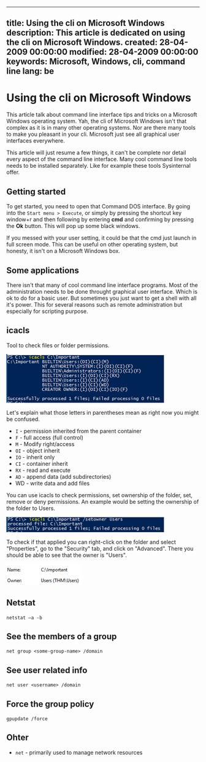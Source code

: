 -----
title: Using the cli on Microsoft Windows
description: This article is dedicated on using the cli on Microsoft Windows. 
created: 28-04-2009 00:00:00
modified: 28-04-2009 00:00:00
keywords: Microsoft, Windows, cli, command line
lang: be
-----

# Using the cli on Microsoft Windows

This article talk about command line interface tips and tricks on a Microsoft
Windows operating system. Yah, the cli of Microsoft Windows isn\'t that
complex as it is in many other operating systems. Nor are there many
tools to make you pleasant in your cli. Microsoft just see all graphical
user interfaces everywhere.

This article will just resume a few things, it can\'t be complete nor
detail every aspect of the command line interface. Many cool command
line tools needs to be installed separately. Like for example these
tools Sysinternal offer.

## Getting started


To get started, you need to open that Command DOS interface. By going
into the `Start menu > Execute`, or simply by pressing the
shortcut key window+r and then following by entering **cmd** and
confirming by pressing the **Ok** button. This will pop up some black
windows.

If you messed with your user setting, it could be that the cmd just
launch in full screen mode. This can be useful on other operating
system, but honesty, it isn\'t on a Microsoft Windows box.

## Some applications

There isn't that many of cool command line interface programs. Most of
the administration needs to be done throught graphical user interface.
Which is ok to do for a basic user. But sometimes you just want to get a
shell with all it\'s power. This for several reasons such as remote
administration but especially for scripting purpose.

## icacls

Tool to check files or folder permissions.

![alt text](imgs/icacls_01.png "icacls Screenshot")

Let's explain what those letters in parentheses mean as right now you might be confused.

* `I` - permission inherited from the parent container
* `F` - full access (full control)
* `M` - Modify right/access 
* `OI` - object inherit 
* `IO` - inherit only 
* `CI` - container inherit 
* `RX` - read and execute 
* `AD` - append data (add subdirectories)
* WD - write data and add files

You can use icacls to check permissions, set ownership of the folder, set, remove or deny permissions. An example would be setting the ownership of the folder to Users.

![alt text](imgs/icacls_02.png "icacls Screenshot")

To check if that applied you can right-click on the folder and select "Properties", go to the "Security" tab, and click on "Advanced". There you should be able to see that the owner is "Users".

![alt text](imgs/icacls_03.png "icacls Screenshot")

## Netstat

    netstat –a -b

## See the members of a group

    net group <some-group-name> /domain

## See user related info

    net user <username> /domain

## Force the group policy

    gpupdate /force

## Ohter

* `net` - primarily used to manage network resources

